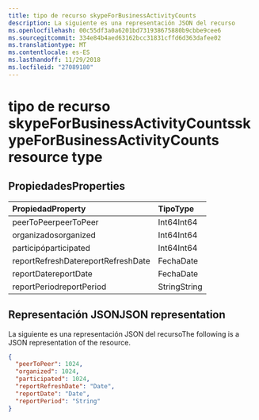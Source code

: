 ```yaml
---
title: tipo de recurso skypeForBusinessActivityCounts
description: La siguiente es una representación JSON del recurso
ms.openlocfilehash: 00c55df3a0a6201bd731938675880b9cbbe9cee6
ms.sourcegitcommit: 334e84b4aed63162bcc31831cffd6d363dafee02
ms.translationtype: MT
ms.contentlocale: es-ES
ms.lasthandoff: 11/29/2018
ms.locfileid: "27089180"
---
```

# <a name="skypeforbusinessactivitycounts-resource-type"></a><span data-ttu-id="4049a-103">tipo de recurso skypeForBusinessActivityCounts</span><span class="sxs-lookup"><span data-stu-id="4049a-103">skypeForBusinessActivityCounts resource type</span></span>

## <a name="properties"></a><span data-ttu-id="4049a-104">Propiedades</span><span class="sxs-lookup"><span data-stu-id="4049a-104">Properties</span></span>

| <span data-ttu-id="4049a-105">Propiedad</span><span class="sxs-lookup"><span data-stu-id="4049a-105">Property</span></span>          | <span data-ttu-id="4049a-106">Tipo</span><span class="sxs-lookup"><span data-stu-id="4049a-106">Type</span></span>   |
| :---------------- | :----- |
| <span data-ttu-id="4049a-107">peerToPeer</span><span class="sxs-lookup"><span data-stu-id="4049a-107">peerToPeer</span></span>        | <span data-ttu-id="4049a-108">Int64</span><span class="sxs-lookup"><span data-stu-id="4049a-108">Int64</span></span>  |
| <span data-ttu-id="4049a-109">organizados</span><span class="sxs-lookup"><span data-stu-id="4049a-109">organized</span></span>         | <span data-ttu-id="4049a-110">Int64</span><span class="sxs-lookup"><span data-stu-id="4049a-110">Int64</span></span>  |
| <span data-ttu-id="4049a-111">participó</span><span class="sxs-lookup"><span data-stu-id="4049a-111">participated</span></span>      | <span data-ttu-id="4049a-112">Int64</span><span class="sxs-lookup"><span data-stu-id="4049a-112">Int64</span></span>  |
| <span data-ttu-id="4049a-113">reportRefreshDate</span><span class="sxs-lookup"><span data-stu-id="4049a-113">reportRefreshDate</span></span> | <span data-ttu-id="4049a-114">Fecha</span><span class="sxs-lookup"><span data-stu-id="4049a-114">Date</span></span>   |
| <span data-ttu-id="4049a-115">reportDate</span><span class="sxs-lookup"><span data-stu-id="4049a-115">reportDate</span></span>        | <span data-ttu-id="4049a-116">Fecha</span><span class="sxs-lookup"><span data-stu-id="4049a-116">Date</span></span>   |
| <span data-ttu-id="4049a-117">reportPeriod</span><span class="sxs-lookup"><span data-stu-id="4049a-117">reportPeriod</span></span>      | <span data-ttu-id="4049a-118">String</span><span class="sxs-lookup"><span data-stu-id="4049a-118">String</span></span> |

## <a name="json-representation"></a><span data-ttu-id="4049a-119">Representación JSON</span><span class="sxs-lookup"><span data-stu-id="4049a-119">JSON representation</span></span>

<span data-ttu-id="4049a-120">La siguiente es una representación JSON del recurso</span><span class="sxs-lookup"><span data-stu-id="4049a-120">The following is a JSON representation of the resource.</span></span>

<!-- {
  "blockType": "resource",
  "@odata.type": "microsoft.graph.skypeForBusinessActivityCounts"
} -->

```json
{
  "peerToPeer": 1024, 
  "organized": 1024, 
  "participated": 1024, 
  "reportRefreshDate": "Date", 
  "reportDate": "Date", 
  "reportPeriod": "String"
}
```
